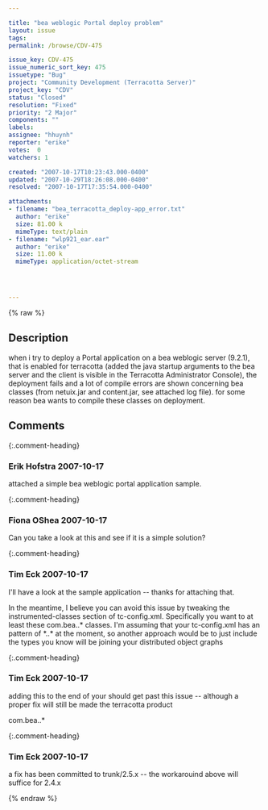 ```yaml
---

title: "bea weblogic Portal deploy problem"
layout: issue
tags: 
permalink: /browse/CDV-475

issue_key: CDV-475
issue_numeric_sort_key: 475
issuetype: "Bug"
project: "Community Development (Terracotta Server)"
project_key: "CDV"
status: "Closed"
resolution: "Fixed"
priority: "2 Major"
components: ""
labels: 
assignee: "hhuynh"
reporter: "erike"
votes:  0
watchers: 1

created: "2007-10-17T10:23:43.000-0400"
updated: "2007-10-29T18:26:08.000-0400"
resolved: "2007-10-17T17:35:54.000-0400"

attachments:
- filename: "bea_terracotta_deploy-app_error.txt"
  author: "erike"
  size: 81.00 k
  mimeType: text/plain
- filename: "wlp921_ear.ear"
  author: "erike"
  size: 11.00 k
  mimeType: application/octet-stream




---
```


{% raw %}

## Description

<div markdown="1" class="description">

when i try to deploy a Portal application on a bea weblogic server (9.2.1), that is enabled for terracotta (added the java startup arguments to the bea server and the client is visible in the Terracotta Administrator Console), the deployment fails and a lot of compile errors are shown concerning bea classes (from netuix.jar and content.jar, see attached log file). for some reason bea wants to compile these classes on deployment.


</div>

## Comments


{:.comment-heading}
### **Erik Hofstra** <span class="date">2007-10-17</span>

<div markdown="1" class="comment">

attached a simple bea weblogic portal application sample.

</div>


{:.comment-heading}
### **Fiona OShea** <span class="date">2007-10-17</span>

<div markdown="1" class="comment">

Can you take a look at this and see if it is a simple solution?


</div>


{:.comment-heading}
### **Tim Eck** <span class="date">2007-10-17</span>

<div markdown="1" class="comment">

I'll have a look at the sample application -- thanks for attaching that. 

In the meantime, I believe you can avoid this issue by tweaking the instrumented-classes section of tc-config.xml. Specifically you want to at least <exclude> these com.bea..\* classes. I'm assuming that your tc-config.xml has an <include> pattern of \*..\* at the moment, so another approach would be to just include the types you know will be joining your distributed object graphs


</div>


{:.comment-heading}
### **Tim Eck** <span class="date">2007-10-17</span>

<div markdown="1" class="comment">

adding this to the end of your <instrumented-classes> should get past this issue -- although a proper fix will still be made the terracotta product

<exclude>com.bea..\*</exclude>

</div>


{:.comment-heading}
### **Tim Eck** <span class="date">2007-10-17</span>

<div markdown="1" class="comment">

a fix has been committed to trunk/2.5.x -- the workarouind above will suffice for 2.4.x 


</div>



{% endraw %}
